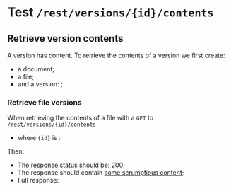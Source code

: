 # Test `/rest/versions/{id}/contents`

## Retrieve version contents

[ ](- "#docId=createDocument()")
[ ](- "#fileId=createFile(#docId)")
[ ](- "#versionId=createVersion(#fileId)")

A version has content.
To retrieve the contents of a version we first create: 
  
  - a document;
  - a file;
  - and a version: [ ](- "c:echo=#versionId");

### Retrieve file versions
When retrieving the contents of a file with a `GET` to [`/rest/versions/{id}/contents`](- "#getEndpoint") 

 - where `{id}` is [ ](- "c:echo=#versionId"):

[ ](- "#retrieveResult=retrieve(#getEndpoint, #versionId)")

Then:

 - The response status should be: [200](- "?=#retrieveResult.status");
 - The response should contain [some scrumptious content](- "?=#retrieveResult.contents");
 - Full response:

[ ](- "ext:embed=#retrieveResult.body")


